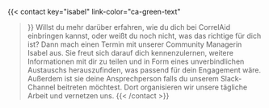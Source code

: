 ---
---
{{< contact
    key="isabel"
    link-color="ca-green-text"
>}}
Willst du mehr darüber erfahren, wie du dich bei CorrelAid einbringen kannst, oder weißt du noch nicht, was das richtige für dich ist? Dann mach einen Termin mit unserer Community Managerin Isabel aus. Sie freut sich darauf dich kennenzulernen, weitere Informationen mit dir zu teilen und in Form eines unverbindlichen Austauschs herauszufinden, was passend für dein Engagement wäre. Außerdem ist sie deine Ansprechperson falls du unserem Slack-Channel beitreten möchtest. Dort organisieren wir unsere tägliche Arbeit und vernetzen uns.
{{< /contact >}}
